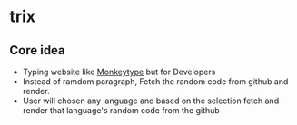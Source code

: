 # trix

## Core idea

- Typing website like [Monkeytype](https://monkeytype.com) but for Developers
- Instead of ramdom paragraph, Fetch the random code from github and render.
- User will chosen any language and based on the selection fetch and render that language's random code from the github
